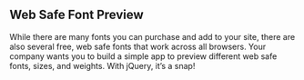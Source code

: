 ## Web Safe Font Preview

While there are many fonts you can purchase and add to your site, there are also several free, web safe fonts that work across all browsers. Your company wants you to build a simple app to preview different web safe fonts, sizes, and weights. With jQuery, it’s a snap!
